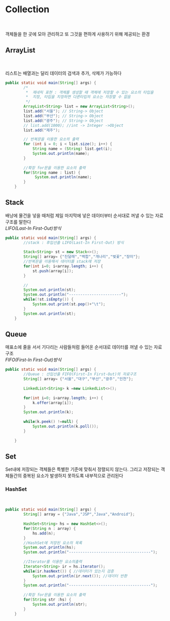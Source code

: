 # Collection
<br>


객체들을 한 곳에 모아 관리하고 또 그것을
편하게 사용하기 위해 제공되는 환경

## ArrayList
<br>

리스트는 배열과는 달리 데이터의 검색과 추가, 삭제가 가능하다

```java
public static void main(String[] args) {
		/*
		 *  제네릭 표현 : 객체를 생성할 때 객체에 저장할 수 있는 요소의 타입을
		 *  지정, 타입을 지정하면 다른타입의 요소는 저장할 수 없음
		 */
		ArrayList<String> list = new ArrayList<String>();
		list.add("서울"); // String-> Object
		list.add("부산"); // String-> Object
		list.add("광주"); // String-> Object
		// list.add(1000); //int -> Integer ->Object
		list.add("제주");

		// 반복문을 이용한 요소의 출력
		for (int i = 0; i < list.size(); i++) {
			String name = (String) list.get(i);
			System.out.println(name);
		}
		
		//확장 for문을 이용한 요소의 출력
		for(String name : list) {
			 System.out.println(name);
		}
	}
```

## Stack
배낭에 물건을 넣을 때처럼 제일 마지막에 넣은 데이터부터 순서대로 꺼낼 수 있는 자료구조를 말한다
<br>
_LIFO(Last-In First-Out)방식_
<br>
```java
public static void main(String[] args) {
		//stack : 후입선출 LIFO(Last-In First-Out) 방식
		
		Stack<String> st = new Stack<>();
		String[] array= {"진달래","백합","개나리","벚꽃","장미"};
		//반복문을 이용해서 데이터를 stack에 저장
		for(int i=0; i<array.length; i++) {
			st.push(array[i]);
		}
		
		//
		System.out.println(st);
		System.out.println("-----------------------");
		while(!st.isEmpty()) {
			System.out.print(st.pop()+"\t");
		}
		System.out.println(st);
	}
```
## Queue
매표소에 줄을 서서 기다리는 사람들처럼 들어온 순서대로 데이터를 꺼낼 수 있는 자료구조
<br>
_FIFO(First-In First-Out)방식_
<br>
```java
public static void main(String[] args) {
		//Queue : 선입선출 FIFO(First-In First-Out)의 자료구조
		String[] array= {"서울","대구","부산","광주","인천"};
		
		LinkedList<String> k =new LinkedList<>();
		
		for(int i=0; i<array.length; i++) {
			k.offer(array[i]);
		}
		System.out.println(k);
		
		while(k.peek() !=null) {
			System.out.println(k.poll());
		}
		
	}
```
## Set
Set내에 저장되는 객체들은 특별한 기준에 맞춰서 정렬되지 않는다. 그리고 저장되는 객체들간의 중복된 요소가 발생하지 못하도록 내부적으로 관리된다
### HashSet
<br>

```java
public static void main(String[] args) {
		String[] array = {"Java","JSP","Java","Android"};
		
		HashSet<String> hs = new HashSet<>();
		for(String n : array) {
			hs.add(n);
		}
		//HashSet에 저장된 요소의 목록
		System.out.println(hs);
		System.out.println("------------------------------------");
		
		//Iterator를 이용한 요소의출력
		Iterator<String> ir = hs.iterator();
		while(ir.hasNext()) { //데이터가 있는지 검증
			System.out.println(ir.next()); //데이터 반환
		}
		System.out.println("------------------------------------");
		
		//확장 for문을 이용한 요소의 출력
		for(String str :hs) {
			System.out.println(str);
		}
	}
```
